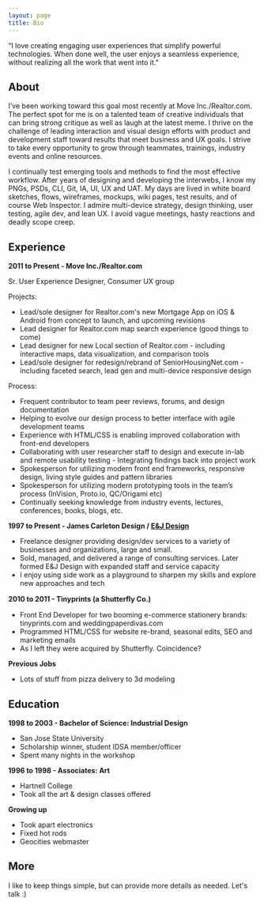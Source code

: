 ```yaml
---
layout: page
title: Bio
---
```


<p class="message">
  “I love creating engaging user experiences that simplify powerful technologies. When done well, the user enjoys a seamless experience, without realizing all the work that went into it.” 
</p>

## About

I’ve been working toward this goal most recently at Move Inc./Realtor.com. The perfect spot for me is on a talented team of creative individuals that can bring strong critique as well as laugh at the latest meme. I thrive on the challenge of leading interaction and visual design efforts with product and development staff toward results that meet business and UX goals. I strive to take every opportunity to grow through teammates, trainings, industry events and online resources.

I continually test emerging tools and methods to find the most effective workflow. After years of designing and developing the interwebs, I know my PNGs, PSDs, CLI, Git, IA, UI, UX and UAT. My days are lived in white board sketches, flows, wireframes, mockups, wiki pages, test results, and of course Web Inspector. I admire multi-device strategy, design thinking, user testing, agile dev, and lean UX. I avoid vague meetings, hasty reactions and deadly scope creep.


## Experience

**2011 to Present - Move Inc./Realtor.com**

Sr. User Experience Designer, Consumer UX group
 
Projects:

- Lead/sole designer for Realtor.com's new Mortgage App on iOS & Android from concept to launch, and upcoming revisions
- Lead designer for Realtor.com map search experience (good things to come)
- Lead designer for new Local section of Realtor.com - including interactive maps, data visualization, and comparison tools
- Lead/sole designer for redesign/rebrand of SeniorHousingNet.com - including faceted search, lead gen and multi-device responsive design

Process:

- Frequent contributor to team peer reviews, forums, and design documentation
- Helping to evolve our design process to better interface with agile development teams
- Experience with HTML/CSS is enabling improved collaboration with front-end developers
- Collaborating with user researcher staff to design and execute in-lab and remote usability testing - Integrating findings back into project work 
- Spokesperson for utilizing modern front end frameworks, responsive design, living style guides and pattern libraries
- Spokesperson for utilizing modern prototyping tools in the team’s process (InVision, Proto.io, QC/Origami etc)
- Continually seeking knowledge from industry events, lectures, conferences, books, blogs, etc.

**1997 to Present - James Carleton Design / [E&J Design](http://eandjdesign.com/)**

- Freelance designer providing design/dev services to a variety of businesses and organizations, large and small.
- Sold, managed, and delivered a range of consulting services. Later formed E&J Design with expanded staff and service capacity
- I enjoy using side work as a playground to sharpen my skills and explore new approaches and tech

**2010 to 2011 - Tinyprints (a Shutterﬂy Co.)**

- Front End Developer for two booming e-commerce stationery brands: tinyprints.com and weddingpaperdivas.com
- Programmed HTML/CSS for website re-brand, seasonal edits, SEO and marketing emails
- As I left they were acquired by Shutterfly. Coincidence?

**Previous Jobs**

- Lots of stuff from pizza delivery to 3d modeling

## Education

**1998 to 2003 - Bachelor of Science: Industrial Design**

- San Jose State University
- Scholarship winner, student IDSA member/officer
- Spent many nights in the workshop

**1996 to 1998 - Associates: Art**

- Hartnell College
- Took all the art & design classes offered

**Growing up**
- Took apart electronics
- Fixed hot rods
- Geocities webmaster

## More
 
I like to keep things simple, but can provide more details as needed. 
Let's talk :)
